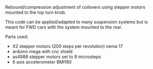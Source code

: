 Rebound/compression adjustment of coilovers using stepper motors mounted to the top turn knob. 

This code can be applied/adapted to many suspension systems but is meant for FWD cars with the system mounted to the rear. 

Parts used:

- X2 stepper motors (200 steps per revolution) nema 17
- arduino mega with cnc shield
- as4988 stepper motors set to 8 microsteps
- 6 axis accelerometer BMI160
